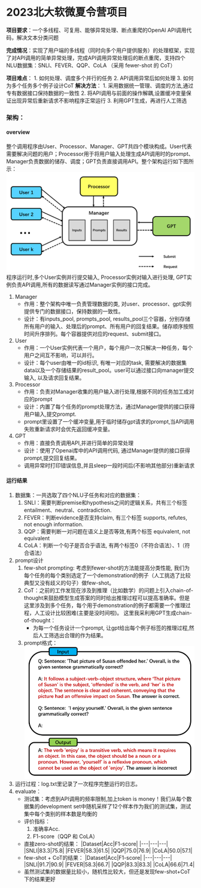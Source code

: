 # 2023北大软微夏令营项目
**项目要求**：一个多线程、可复用、能够异常处理、断点重爬的OpenAI API调用代码，解决文本分类问题

**完成情况**：实现了用户端的多线程（同时向多个用户提供服务）的处理框架，实现了对API调用的简单异常处理，完成API调用异常处理后的断点重爬，支持四个NLU数据集：SNLI、FEVER、QQP、CoLA （采用 fewer-shot 的 CoT）

**项目难点**： 
    1. 如何处理、调度多个并行的任务
    2. API调用异常后如何处理
    3. 如何为多个任务多个例子设计CoT
**解决方法**： 
    1. 采用数据统一管理、调度的方法,通过专有数据接口保持数据的一致性
    2. 将API调用与前面的操作解耦,设置缓冲变量保证出现异常后重新请求不影响程序正常运行
    3. 利用GPT生成，再进行人工筛选
### 架构：
#### overview
整个调用程序由User、Processor、Manager、GPT共四个模块构成。User代表需要解决问题的用户；Processor用于将用户输入处理生成API调用时的prompt、Manager负责数据的储存、调度；GPT负责直接调用API。整个架构运行如下图所示：
![本地路径](fig1.png)
程序运行时,多个User实例并行提交输入, Processor实例对输入进行处理, GPT实例负责API调用,所有的数据读写通过Manager实例的接口完成。
1. Manager
   - 作用：整个架构中唯一负责管理数据的类, 对user、processor、gpt实例提供专门的数据接口，保持数据的一致性。
   - 设计：有inputs_pool, prompts_pool, results_pool三个容器，分别存储所有用户的输入、处理后的prompt、所有用户的回复结果。储存顺序按照时间升序排列。每个容器提供对应的request、submit接口。
2. User
   - 作用：一个User实例代表一个用户，每个用户一次只解决一种任务，每个用户之间互不影响，可以并行。 
   - 设计：每个user由唯一的id标识, 有唯一对应的task, 需要解决的数据集data以及一个存储结果的result_pool。user可以通过接口向manager提交输入, 以及请求回复结果。 
3. Processor
   - 作用：负责对Manager收集的用户输入进行处理,根据不同的任务加工成对应的prompt
   - 设计：内置了每个任务的prompt处理方法，通过Manager提供的接口获得用户输入,提交prompt.
   - prompt里设置了一个缓冲变量,用于临时储存gpt请求的prompt,当API调用失败重新请求时会优先返回缓冲变量。
4. GPT
   - 作用：直接负责调用API,并进行简单的异常处理
   - 设计：使用了Openai库中的API调用代码, 通过Manager提供的接口获得prompt,提交回复结果。
   - 调用异常时打印错误信息,并且sleep一段时间后(不影响其他部分)重新请求
#### 运行结果
1. 数据集：一共选取了四个NLU子任务和对应的数据集：
   1. SNLI：需要判断premise和hypothesis之间的逻辑关系，共有三个标签 entailment、neutral、contradiction.
   2. FEVER：判断evidence是否支持claim, 有三个标签 supports, refutes, not enough information.
   3. QQP：需要判断一对问题在语义上是否等效,有两个标签 equivalent, not equivalent
   4. CoLA：判断一个句子是否合乎语法, 有两个标签0（不符合语法）、1（符合语法）
2. prompt设计
   1. few-shot prompting: 考虑到fewer-shot的方法能提高分类性能, 我们为每个任务的每个类别选定了一个demonstration的例子（人工挑选了比较典型又没有歧义的句子）做few-shot。
   2. CoT：之前的工作发现在涉及到推理（比如数学）的问题上引入chain-of-thought来鼓励模型生成答案的同时给出推理过程可以提高准确率。但是这里涉及到多个任务，每个用于demonstration的例子都需要一个推理过程，人工设计比较困难(主要是没时间啦)。 这里我采利用GPT生成chain-of-thought：
      - 为每一个任务设计一个prompt, 让gpt给出每个例子标签的推理过程,然后人工筛选出合理的作为结果。
    3. prompt格式：![本地路径](fig2.png)
3. 运行过程：log.txt里记录了一次程序完整运行的日志。
4. evaluate：
   - 测试集：考虑到API调用的频率限制,加上token is money！我们从每个数据集的development set中随机采样了12个样本作为我们的测试集，测试集中每个类别的样本数是均衡的
   - 评价指标：
     1. 准确率Acc.
     2. F1-score（QQP 和 CoLA）
   - 直接zero-shot的结果：
        |Dataset|Acc|F1-score|
        |---|---|---|
        |SNLI|83.3|75.8|
        |FEVER|58.3|61.5|
        |QQP|75.0|76.9|
        |CoLA|50.0|57.1|
    - few-shot + CoT的结果：
        |Dataset|Acc|F1-score|
        |---|---|---|
        |SNLI|91.7|90.9|
        |FEVER|58.3|66.7|
        |QQP|83.3|83.3|
        |CoLA|66.6|71.4|
    - 虽然测试集的数据量比较小，随机性比较大，但还是发现few-shot+CoT下的结果更好